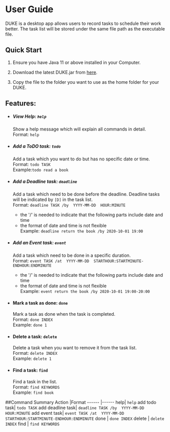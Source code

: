 # User Guide

DUKE is a desktop app allows users to record tasks to schedule their work better. The task list will be stored under the same file path as the executable file.

## Quick Start

1. Ensure you have Java 11 or above installed in your Computer.

2. Download the latest DUKE.jar from [here](https://github.com/judowha/ip/releases/tag/A-Release).

3. Copy the file to the folder you want to use as the home folder for your DUKE.

## Features:

* ##### View Help: `help`
    Show a help message which will explain all commands in detail.  
    Format: `help`  
    
* ##### Add a ToDO task: `todo`
    Add a task which you want to do but has no specific date or time.  
    Format: `todo TASK`  
    Example:`todo read a book`
  
* ##### Add a Deadline task: `deadline`
    Add a task which need to be done before the deadline. Deadline tasks will be indicated by `[D]` in the task list.  
    Format: `deadline TASK /by  YYYY-MM-DD  HOUR:MINUTE`  
    * the '/' is needed to indicate that the following parts include date and time  
    * the format of date and time is not flexible  
    Example: `deadline return the book /by 2020-10-01 19:00`

* ##### Add an Event task: `event`
    Add a task which need to be done in a specific duration.  
    Format: `event TASK /at  YYYY-MM-DD  STARTHOUR:STARTMINUTE-ENDHOUR:ENDMINUTE`  
    * the '/' is needed to indicate that the following parts include date and time  
    * the format of date and time is not flexible  
    Example: `event return the book /by 2020-10-01 19:00-20:00`
    
* #### Mark a task as done: `done`
    Mark a task as done when the task is completed.  
    Format: `done INDEX`      
    Example: `done 1`  

* #### Delete a task: `delete`
    Delete a task when you want to remove it from the task list.  
    Format: `delete INDEX`     
    Example: `delete 1`  
    
* #### Find a task: `find`
    Find a task in the list.  
    Format: `find KEYWORDS`  
    Example: `find book`  
    
##Command Summary
Action |Format
------ |------
help| `help`
add todo task| `todo TASK`
add deadline task| `deadline TASK /by  YYYY-MM-DD  HOUR:MINUTE`
add event task| `event TASK /at  YYYY-MM-DD  STARTHOUR:STARTMINUTE-ENDHOUR:ENDMINUTE`
done | `done INDEX`
delete | `delete INDEX`
find | `find KEYWORDS`
